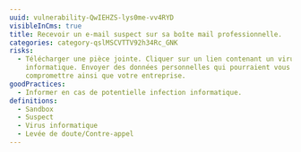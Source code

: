 ```yaml
---
uuid: vulnerability-QwIEHZS-lys0me-vv4RYD
visibleInCms: true
title: Recevoir un e-mail suspect sur sa boîte mail professionnelle.
categories: category-qslMSCVTTV92h34Rc_GNK
risks:
  - Télécharger une pièce jointe. Cliquer sur un lien contenant un virus
    informatique. Envoyer des données personnelles qui pourraient vous
    compromettre ainsi que votre entreprise.
goodPractices:
  - Informer en cas de potentielle infection informatique.
definitions:
  - Sandbox
  - Suspect
  - Virus informatique
  - Levée de doute/Contre-appel
---
```

